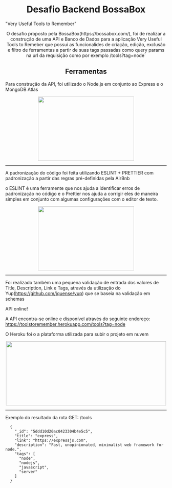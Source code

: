 <h1 align="center">Desafio Backend BossaBox</h1>


"Very Useful Tools to Remember"

<p align="center">O desafio proposto pela BossaBox(https://bossabox.com/), foi de realizar a construção de uma API e Banco de Dados para a aplicação
Very Useful Tools to Remeber que possui as funcionalides de criação, edição, exclusão e filtro de ferramentas a partir de suas tags passadas
como query params na url da requisição como por exemplo /tools?tag=node`</p>

<h2 align="center"> Ferramentas </h2>

<p>
  Para construção da API, foi utilizado o Node.js em conjunto ao Express e o MongoDB Atlas
</p>

<p align="center">
<img height="200" width="300" src="https://user-images.githubusercontent.com/54908803/69638627-d0c56880-1039-11ea-8cfe-9c88ca6f48b7.jpg" />
</>
<hr>

<p>
  A padronização do código foi feita utilizando ESLINT + PRETTIER com padronização a partir das regras pré-definidas pela AirBnb
  
  o ESLINT é uma ferramente que nos ajuda a identificar erros de padronização no código e o Prettier nos ajuda a corrigir eles de maneira simples em
  conjunto com algumas configurações com o editor de texto.
<p>

<p align="center">
<img align="center" height="200" width="300" src="https://user-images.githubusercontent.com/54908803/69638933-6cef6f80-103a-11ea-8654-da50e2b081fa.png" />
</p>
<hr>

Foi realizado também uma pequena validação de entrada dos valores de Title, Description, Link e Tags, através da utilização
do Yup(https://github.com/jquense/yup) que se baseia na validação em schemas


API online!

A API encontra-se online e disponível através do seguinte endereço: https://toolstoremember.herokuapp.com/tools?tag=node

O Heroku foi o a plataforma utilizada para subir o projeto em nuvem

<p align="center">
<img height="200" width="500" src="https://user-images.githubusercontent.com/54908803/69639407-382fe800-103b-11ea-946e-154e21028ba5.png" />
</p>
<hr>



Exemplo do resultado da rota GET: /tools

```
  {
    "_id": "5ddd10d20ac0423304b4e5c5",
    "title": "express",
    "link": "https://expressjs.com",
    "description": "Fast, unopinionated, minimalist web framework for node.",
    "tags": [
      "node",
      "nodejs",
      "javascript",
      "server"
    ]
  }
```
